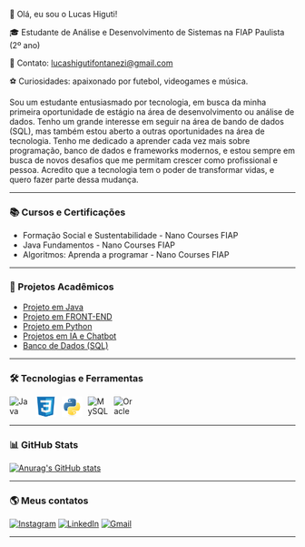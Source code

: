 👋 Olá, eu sou o Lucas Higuti! <div>
🎓 Estudante de Análise e Desenvolvimento de Sistemas na FIAP Paulista (2º ano)

📧 Contato: lucashigutifontanezi@gmail.com

⚽ Curiosidades: apaixonado por futebol, videogames e música.

Sou um estudante entusiasmado por tecnologia, em busca da minha primeira oportunidade de estágio na área de desenvolvimento ou análise de dados. Tenho um grande interesse em seguir na área de bando de dados (SQL), mas também estou aberto a outras oportunidades na área de tecnologia.
Tenho me dedicado a aprender cada vez mais sobre programação, banco de dados e frameworks modernos, e estou sempre em busca de novos desafios que me permitam crescer como profissional e pessoa.
Acredito que a tecnologia tem o poder de transformar vidas, e quero fazer parte dessa mudança.


---

### 📚 Cursos e Certificações

- Formação Social e Sustentabilidade - Nano Courses FIAP
- Java Fundamentos - Nano Courses FIAP
- Algoritmos: Aprenda a programar - Nano Courses FIAP



---

### 📁 Projetos Acadêmicos

- [Projeto em Java](https://github.com/hlucass05/java)
- [Projeto em FRONT-END](https://github.com/hlucass05/html)
- [Projeto em Python](https://github.com/hlucass05/python)
- [Projetos em IA e Chatbot](https://github.com/hlucass05/IA-CHATBOT)
- [Banco de Dados (SQL)](https://github.com/hlucass05/DATABASE)
---

 ### 🛠️ Tecnologias e Ferramentas

<div style="display: flex; gap: 10px;">
  <img src="https://cdn.jsdelivr.net/gh/devicons/devicon@latest/icons/java/java-original.svg" alt="Java" width="36" height="36" />
  <img src="https://raw.githubusercontent.com/devicons/devicon/master/icons/css3/css3-original.svg" alt="CSS3" width="36" height="36" />
  <img src="https://raw.githubusercontent.com/devicons/devicon/master/icons/python/python-original.svg" alt="Python" width="36" height="36" />
  <img src="https://cdn.jsdelivr.net/gh/devicons/devicon@latest/icons/mysql/mysql-original.svg" alt="MySQL" width="36" height="36" />
  <img src="https://cdn.jsdelivr.net/gh/devicons/devicon@latest/icons/oracle/oracle-original.svg" alt="Oracle" width="36" height="36" />
</div>

---


 ### 📊 GitHub Stats

[![Anurag's GitHub stats](https://github-readme-stats.vercel.app/api?username=hlucass05&show_icons=true&count_private=true&theme=dark)](https://github.com/anuraghazra/github-readme-stats)

---

### 🌎 Meus contatos

[![Instagram](https://img.shields.io/badge/-Instagram-%23E4405F?style=for-the-badge&logo=instagram&logoColor=white)](https://www.instagram.com/h.lucass__/)
[![LinkedIn](https://img.shields.io/badge/-LinkedIn-%230077B5?style=for-the-badge&logo=linkedin&logoColor=white)](https://www.linkedin.com/in/lucas-higuti-fontanezi-04a2a2274/)
[![Gmail](https://img.shields.io/badge/-Gmail-%23333?style=for-the-badge&logo=gmail&logoColor=white)](mailto:lucashigutifontanezi@gmail.com)

---
